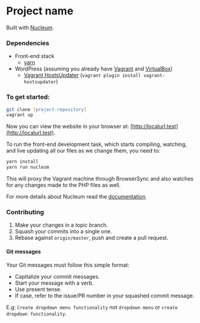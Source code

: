 # Project name

Built with [Nucleum](https://github.com/CosAnca/nucleum/).

### Dependencies
* Front-end stack
  * [yarn]
* WordPress (assuming you already have [Vagrant] and [VirtualBox])
  * [Vagrant HostsUpdater] (`vagrant plugin install vagrant-hostsupdater`)

[yarn]: https://yarnpkg.com/lang/en/
[Vagrant]: https://www.vagrantup.com/
[VirtualBox]: https://www.virtualbox.org/wiki/Downloads
[Vagrant HostsUpdater]: https://github.com/cogitatio/vagrant-hostsupdater

### To get started:
```zsh
git clone [project-repository]
vagrant up
```

Now you can view the website in your browser at: [http://localurl.test](http://localurl.test).

To run the front-end development task, which starts compiling, watching,
and live updating all our files as we change them, you need to:

```zsh
yarn install
yarn run nucleum
```

This will proxy the Vagrant machine through BrowserSync and also watches for any
changes made to the PHP files as well.

For more details about Nucleum read the [documentation](https://github.com/CosAnca/nucleum/).

### Contributing
1. Make your changes in a topic branch.
2. Squash your commits into a single one.
3. Rebase against `origin/master`, push and create a pull request.

#### Git messages
Your Git messages must follow this simple format:

- Capitalize your commit messages.
- Start your message with a verb.
- Use present tense.
- If case, refer to the issue/PR number in your squashed commit message.

E.g: `Create dropdown menu functionality` not `dropdown menu` or `create dropdown functionality`.
